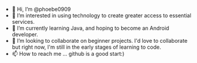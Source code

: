 - 👋 Hi, I’m @phoebe0909
- 👀 I’m interested in using technology to create greater access to essential services.
- 🌱 I’m currently learning Java, and hoping to become an Android developer.
- 💞️ I’m looking to collaborate on beginner projects. I'd love to collaborate but right now, I'm still in the early stages of learning to code.
- 📫 How to reach me ... github is a good start:)

<!---
phoebe0909/phoebe0909 is a ✨ special ✨ repository because its `README.md` (this file) appears on your GitHub profile.
You can click the Preview link to take a look at your changes.
--->
